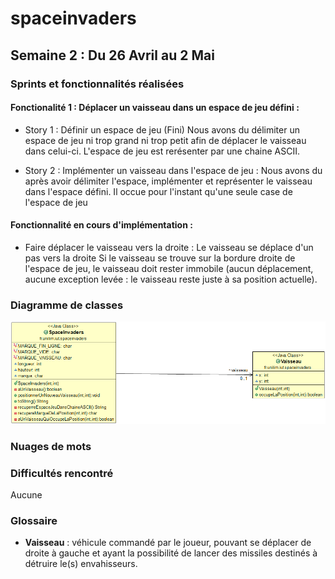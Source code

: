 # spaceinvaders

## Semaine 2 : Du 26 Avril au 2 Mai ##
  
  ### Sprints et fonctionnalités réalisées 

 #### Fonctionalité 1 : Déplacer un vaisseau dans un espace de jeu défini : 

   - Story 1 : Définir un espace de jeu (Fini) 
        Nous avons du délimiter un espace de jeu ni trop grand ni trop petit afin de déplacer le vaisseau dans celui-ci.
        L'espace de jeu est rerésenter par une chaine ASCII. 
        
   - Story 2 : Implémenter un vaisseau dans l'espace de jeu : 
        Nous avons du après avoir délimiter l'espace, implémenter et représenter le vaisseau dans l'espace défini. 
        Il occue pour l'instant qu'une seule case de l'espace de jeu 

#### Fonctionnalité en cours d'implémentation :
  
  - Faire déplacer le vaisseau vers la droite :
        Le vaisseau se déplace d'un pas vers la droite 
        Si le vaisseau se trouve sur la bordure droite de l'espace de jeu, le vaisseau doit rester immobile (aucun déplacement, aucune exception levée : le vaisseau reste juste à sa position actuelle).
        
       
       
### Diagramme de classes 
![Diagrammes de classes de la semaine 2](./Images/Diagramme_classe_1.png)



### Nuages de mots 


### Difficultés rencontré 
Aucune 

### Glossaire 
* **Vaisseau** :  véhicule commandé par le joueur, pouvant se déplacer de droite à gauche et ayant la possibilité de lancer des missiles destinés à détruire le(s) envahisseurs.
        
        
        
        
        
        
        
